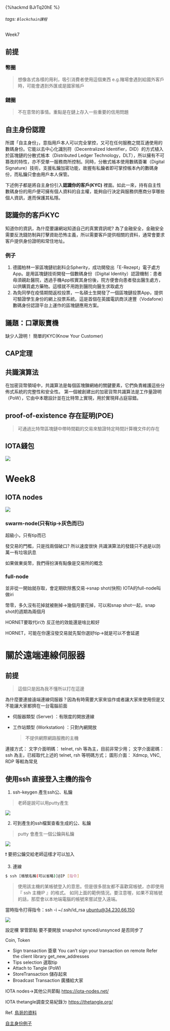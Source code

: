 {%hackmd BJrTq20hE %}
###### tags: `Blockchain課程` 

Week7

## 前提
### 幣圈
>想像各式各樣的用利，吸引消費者使用這個東西
e.g.賭場會遇到給國外客戶時，可能會遇到外匯或是國家帳戶

### 鏈圈
> 不在意幣的事情。重點是在鏈上存入一些重要的信用問題

## 自主身份認證

所謂「自主身份」，意指用戶本人可以完全掌控，又可在任何服務之間互通使用的數碼身份。它能以去中心化識別符（Decentralized Identifier，DID）的方式植入於區塊鏈的分散式帳本（Distributed Ledger Technology，DLT），所以擁有不可篡改的特性，亦不受單一服務商所控制。同時，分散式帳本使用數碼簽署（Digital Signature）技術，支援私鑰加密功能，故握有私鑰者即可掌控帳本內的數碼身份，而私鑰只會由用戶本人保管。

下述例子都是將自主身份引入**認識你的客戶(KYC)** 裡面。如此一來，持有自主性數碼身份的用戶便可擁有個人資料的自主權，能夠自行決定與服務供應商分享哪些個人資訊，進而保護其私隱。


## 認識你的客戶KYC
知道你的資訊，為什麼要讓網站知道自己的真實資訊呢? 為了金融安全，金融安全需要反洗錢防制與打擊資助恐怖主義，所以需要客戶提供相關的資料，通常會要求客戶提供身份證明和常住地址。

### 例子
1. 德國柏林一家區塊鏈初創科企Spherity，成功開發出「E-Rezept」電子處方App。是用區塊鏈技術開發一個數碼身份（Digital Identity）認證機制：患者毋須親赴醫院，透過手機App核實其身份後，院方便會向患者發出醫生處方，以供購買處方藥物。這樣就不用跑到醫院向醫生求取處方
2. 為免同學在疫情期間返校投票，一名碩士生開發了一個區塊鏈投票App，提供可驗證學生身份的網上投票系統。這是首個在英國電訊商沃達豐（Vodafone）數碼身份認證平台上運作的區塊鏈應用方案。

## 議題：口罩販賣機
缺少人證明！
簡單的KYC(Know Your Customer)


## CAP定理

## 共識演算法
在加密貨幣領域中，共識算法是每個區塊鍊網絡的關鍵要素，它們負責維護這些分佈式系統的完整性和安全性。 第一個被創建出的加密貨幣共識算法是工作量證明（PoW），它由中本聰設計並在比特幣上實現，用於實現拜占庭容錯。


## proof-of-existence 存在証明(POE)
> 可通過比特幣區塊鏈中帶時間戳的交易來驗證特定時間計算機文件的存在




## IOTA錢包
![](https://i.imgur.com/jUEMt5e.png)



# Week8

## IOTA nodes


![](https://i.imgur.com/53auy2g.png)
### swarm-node(只有tip->灰色而已)
超級小，只有tip而已

發交易的門檻，只是找兩個破口? 所以速度很快
共識演算法的發錢只不過是以防萬一有垃圾訊息

如果做東吳幣，我們得扮演有點像是交易所的概念

### full-node
並非從一開始就存取，會定期砍除舊交易->snap shot(快照)
IOTA的full-node叫做iri 

幣零，多久沒有花掉就被刪掉->幾個月要花掉，可以和snap shot一起，snap shot的週期為兩個月

HORNET要取代iriㄌ 反正他的效能還是啥比較好


HORNET，可能在你還沒發交易就先幫你選好tip->就是可以不會延遲


# 關於遠端連線伺服器 

## 前提
>這個只是因為我不懂所以打在這邊
>

為什麼要連接遠端連線伺服器？因為有時需要大家來協作或者讓大家來使用但是又不能讓大家都擠在一台電腦前面

- 伺服器類型 (Server) ：有限度的開放連線

- 工作站類型 (Workstation) ：只對內網開放
    > 不提供網際網路服務的主機

連接方式：
文字介面明碼： telnet, rsh 等為主，目前非常少用；
文字介面密碼： ssh 為主，已經取代上述的 telnet, rsh 等明碼方式；
圖形介面： Xdmcp, VNC, RDP 等較為常見



## 使用ssh 直接登入主機的指令

1. ssh-keygen 產生ssh公、私鑰
> 老師是說可以用putty產生

![](https://i.imgur.com/OHcQrtz.png)


2. 可到產生的ssh檔案查看生成的公、私鑰
> putty 會產生一個公鑰與私鑰 

![](https://i.imgur.com/B0ymu1M.png)

:exclamation:  要把公鑰交給老師這樣才可以加入


3. 連線

```bash
$ ssh [帳號名稱(可以省略)]@IP [指令]
```
> 使用該主機的某帳號登入的意思。但是很多朋友都不喜歡寫帳號，亦即使用『 ssh 主機IP 』的格式。 如同上面的範例情況。要注意喔，如果不寫帳號的話，那麼會以本地端電腦的帳號來嘗試登入遠端。 
> 
當時指令打得指令：ssh -i ~/.ssh/id_rsa ubuntu@34.230.66.150

![](https://i.imgur.com/8Bz7TcN.png)








設定欓
掌管節點 要不要開放
snapshot synced/unsynced 是否同步了


Coin, Token



- Sign transaction 簽章
You can’t sign your transaction on remote
Refer the client library
get_new_addresses
- Tips selection 選取tip
- Attach to Tangle (PoW)
- StoreTransaction 儲存起來
- Broadcast Transaction 廣播給大家


IOTA nodes->其他公共節點
https://iota-nodes.net/

IOTA thetangle調查交易紀錄ㄉ
https://thetangle.org/


Ref.
[鳥哥的資料](http://linux.vbird.org/linux_server/0310telnetssh.php)

[自主身份例子](http://www.etnet.com.hk/www/tc/lifestyle/officetips/larryleung/65174)



